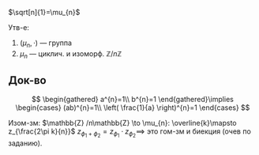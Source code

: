 $\sqrt[n]{1}=\mu_{n}$

Утв-е: 
1. $(\mu_{n}, \cdot)$ — группа
2. $\mu_{n}$ — циклич. и изоморф. $\mathbb{Z} / n\mathbb{Z}$

## Док-во

$$
\begin{gathered}
a^{n}=1\\
b^{n}=1
\end{gathered}\implies \begin{cases}
(ab)^{n}=1\\
\left( \frac{1}{a} \right)^{n}=1
\end{cases}
$$

Изом-зм: $\mathbb{Z} /n\mathbb{Z} \to \mu_{n}: \overline{k}\mapsto z_{\frac{2\pi k}{n}}$
$z_{\phi_{1}+\phi_{2}}=z_{\phi_{1}}\cdot z_{\phi_{2}}\implies$ это гом-зм и биекция (очев по заданию).